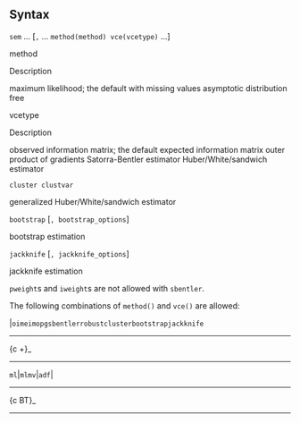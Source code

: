 ## Syntax

`sem` ... \[`,` ... `method(method) vce(vcetype)` ...\]

method

Description

maximum likelihood; the default with missing values asymptotic
distribution free

vcetype

Description

observed information matrix; the default expected information matrix
outer product of gradients Satorra-Bentler estimator
Huber/White/sandwich estimator

`cluster clustvar`

generalized Huber/White/sandwich estimator

`bootstrap` \[`, bootstrap_options`\]

bootstrap estimation

`jackknife` \[`, jackknife_options`\]

jackknife estimation

`pweight`s and `iweight`s are not allowed with `sbentler`.

The following combinations of `method()` and `vce()` are allowed:

|`oimeimopgsbentlerrobustclusterbootstrapjackknife`

------------------------------------------------------------------------

<span options="+">{c +}_

------------------------------------------------------------------------

`ml`|`mlmv`|`adf`|

------------------------------------------------------------------------

<span options="BT">{c BT}_

------------------------------------------------------------------------
